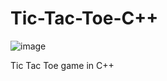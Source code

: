# Tic-Tac-Toe-C++
![image](https://github.com/shirkocurek/Tic-Tac-Toe-CPP/assets/109438051/4895520f-523c-4290-bb03-4601ad56edd8)

Tic Tac Toe  game in C++
